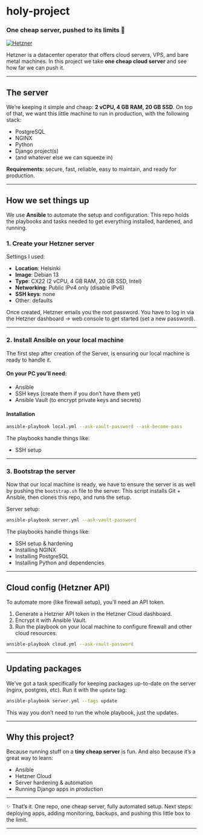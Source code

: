 # holy-project

### One cheap server, pushed to its limits 🚀

[![Hetzner](https://intelcorp.scene7.com/is/image/intelcorp/hetzner-article-logo-1280x720:1920-1080?wid=480\&hei=270\&fmt=webp-alpha)](https://www.hetzner.com/cloud/)

Hetzner is a datacenter operator that offers cloud servers, VPS, and bare metal machines.
In this project we take **one cheap cloud server** and see how far we can push it.

---

## The server

We’re keeping it simple and cheap: **2 vCPU, 4 GB RAM, 20 GB SSD**.
On top of that, we want this little machine to run in production, with the following stack:

* PostgreSQL
* NGINX
* Python
* Django project(s)
* (and whatever else we can squeeze in)

**Requirements:** secure, fast, reliable, easy to maintain, and ready for production.

---

## How we set things up

We use **Ansible** to automate the setup and configuration. This repo holds the playbooks and tasks needed to get everything installed, hardened, and running.

### 1. Create your Hetzner server

Settings I used:

* **Location**: Helsinki
* **Image**: Debian 13
* **Type**: CX22 (2 vCPU, 4 GB RAM, 20 GB SSD, Intel)
* **Networking**: Public IPv4 only (disable IPv6)
* **SSH keys**: none
* Other: defaults

Once created, Hetzner emails you the root password.
You have to log in via the Hetzner dashboard → web console to get started (set a new password).

---

### 2. Install Ansible on your local machine
The first step after creation of the Server, is ensuring our local machine is ready to handle it.

#### On your PC you’ll need:

* Ansible
* SSH keys (create them if you don’t have them yet)
* Ansible Vault (to encrypt private keys and secrets)

#### Installation
```Bash
ansible-playbook local.yml --ask-vault-password --ask-become-pass
```

The playbooks handle things like:

* SSH setup

---

### 3. Bootstrap the server

Now that our local machine is ready, we have to ensure the server is as well by pushing the `bootstrap.sh` file to the server.
This script installs Git + Ansible, then clones this repo, and runs the setup.


Server setup:

```bash
ansible-playbook server.yml --ask-vault-password
```

The playbooks handle things like:

* SSH setup & hardening
* Installing NGINX
* Installing PostgreSQL
* Installing Python and dependencies

---

## Cloud config (Hetzner API)

To automate more (like firewall setup), you’ll need an API token.

1. Generate a Hetzner API token in the Hetzner Cloud dashboard.
2. Encrypt it with Ansible Vault.
3. Run the playbook on your local machine to configure firewall and other cloud resources.


```bash
ansible-playbook cloud.yml --ask-vault-password
```

---

## Updating packages

We’ve got a task specifically for keeping packages up-to-date on the server (nginx, postgres, etc).
Run it with the `update` tag:

```bash
ansible-playbook server.yml --tags update
```

This way you don’t need to run the whole playbook, just the updates.

---

## Why this project?

Because running stuff on a **tiny cheap server** is fun.
And also because it’s a great way to learn:

* Ansible
* Hetzner Cloud
* Server hardening & automation
* Running Django apps in production

---

✨ That’s it. One repo, one cheap server, fully automated setup.
Next steps: deploying apps, adding monitoring, backups, and pushing this little box to the limit.

---

